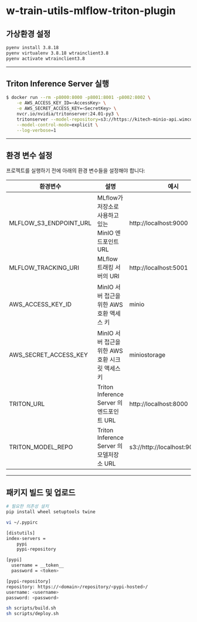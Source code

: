 # w-train-utils-mlflow-triton-plugin

## 가상환경 설정

```sh
pyenv install 3.8.18
pyenv virtualenv 3.8.18 wtrainclient3.8
pyenv activate wtrainclient3.8
```

---

## Triton Inference Server 실행

```sh
$ docker run --rm -p8000:8000 -p8001:8001 -p8002:8002 \
    -e AWS_ACCESS_KEY_ID=<AccessKey> \
    -e AWS_SECRET_ACCESS_KEY=<SecretKey> \
    nvcr.io/nvidia/tritonserver:24.01-py3 \
    tritonserver --model-repository=s3://https://kitech-minio-api.wimcorp.dev:443/triton \
    --model-control-mode=explicit \
    --log-verbose=1
```

---

## 환경 변수 설정

프로젝트를 실행하기 전에 아래의 환경 변수들을 설정해야 합니다:

| 환경변수               | 설명                                                | 예시                              |
| ---------------------- | --------------------------------------------------- | --------------------------------- |
| MLFLOW_S3_ENDPOINT_URL | MLflow가 저장소로 사용하고있는 MinIO 엔드포인트 URL | http://localhost:9000             |
| MLFLOW_TRACKING_URI    | MLflow 트래킹 서버의 URI                            | http://localhost:5001             |
| AWS_ACCESS_KEY_ID      | MinIO 서버 접근을 위한 AWS 호환 액세스 키           | minio                             |
| AWS_SECRET_ACCESS_KEY  | MinIO 서버 접근을 위한 AWS 호환 시크릿 액세스 키    | miniostorage                      |
| TRITON_URL             | Triton Inference Server 의 엔드포인트 URL           | http://localhost:8000             |
| TRITON_MODEL_REPO      | Triton Inference Server 의 모델저장소 URL           | s3://http://localhost:9000/triton |

---

## 패키지 빌드 및 업로드

```sh
# 필요한 의존성 설치
pip install wheel setuptools twine
```

```sh
vi ~/.pypirc

[distutils]
index-servers =
    pypi
    pypi-repository

[pypi]
  username = __token__
  password = <token>

[pypi-repository]
repository: https://<domain>/repository/<pypi-hosted>/
username: <username>
password: <password>
```

```sh
sh scripts/build.sh
sh scripts/deploy.sh
```
